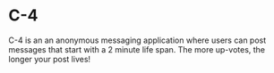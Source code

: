 # C-4
C-4 is an an anonymous messaging application where users can post messages that start with a 2 minute life span. The more up-votes, the longer your post lives! 
